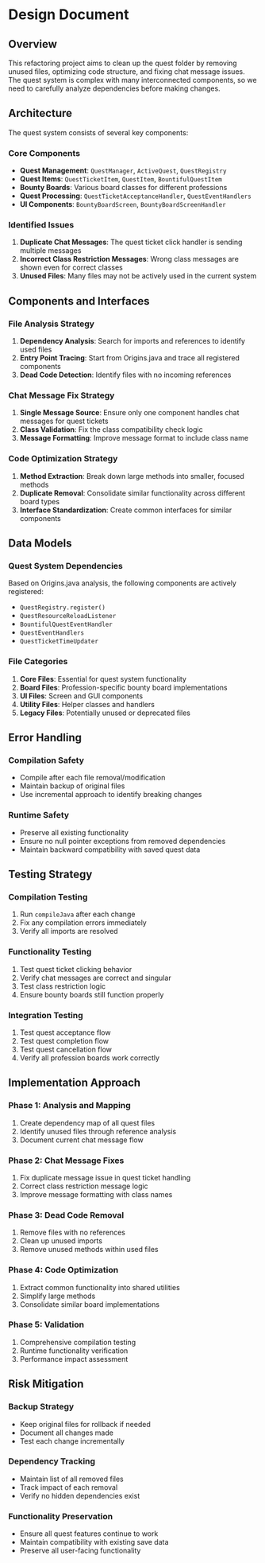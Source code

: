 # Design Document

## Overview

This refactoring project aims to clean up the quest folder by removing unused files, optimizing code structure, and fixing chat message issues. The quest system is complex with many interconnected components, so we need to carefully analyze dependencies before making changes.

## Architecture

The quest system consists of several key components:

### Core Components
- **Quest Management**: `QuestManager`, `ActiveQuest`, `QuestRegistry`
- **Quest Items**: `QuestTicketItem`, `QuestItem`, `BountifulQuestItem`
- **Bounty Boards**: Various board classes for different professions
- **Quest Processing**: `QuestTicketAcceptanceHandler`, `QuestEventHandlers`
- **UI Components**: `BountyBoardScreen`, `BountyBoardScreenHandler`

### Identified Issues
1. **Duplicate Chat Messages**: The quest ticket click handler is sending multiple messages
2. **Incorrect Class Restriction Messages**: Wrong class messages are shown even for correct classes
3. **Unused Files**: Many files may not be actively used in the current system

## Components and Interfaces

### File Analysis Strategy
1. **Dependency Analysis**: Search for imports and references to identify used files
2. **Entry Point Tracing**: Start from Origins.java and trace all registered components
3. **Dead Code Detection**: Identify files with no incoming references

### Chat Message Fix Strategy
1. **Single Message Source**: Ensure only one component handles chat messages for quest tickets
2. **Class Validation**: Fix the class compatibility check logic
3. **Message Formatting**: Improve message format to include class name

### Code Optimization Strategy
1. **Method Extraction**: Break down large methods into smaller, focused methods
2. **Duplicate Removal**: Consolidate similar functionality across different board types
3. **Interface Standardization**: Create common interfaces for similar components

## Data Models

### Quest System Dependencies
Based on Origins.java analysis, the following components are actively registered:
- `QuestRegistry.register()`
- `QuestResourceReloadListener`
- `BountifulQuestEventHandler`
- `QuestEventHandlers`
- `QuestTicketTimeUpdater`

### File Categories
1. **Core Files**: Essential for quest system functionality
2. **Board Files**: Profession-specific bounty board implementations
3. **UI Files**: Screen and GUI components
4. **Utility Files**: Helper classes and handlers
5. **Legacy Files**: Potentially unused or deprecated files

## Error Handling

### Compilation Safety
- Compile after each file removal/modification
- Maintain backup of original files
- Use incremental approach to identify breaking changes

### Runtime Safety
- Preserve all existing functionality
- Ensure no null pointer exceptions from removed dependencies
- Maintain backward compatibility with saved quest data

## Testing Strategy

### Compilation Testing
1. Run `compileJava` after each change
2. Fix any compilation errors immediately
3. Verify all imports are resolved

### Functionality Testing
1. Test quest ticket clicking behavior
2. Verify chat messages are correct and singular
3. Test class restriction logic
4. Ensure bounty boards still function properly

### Integration Testing
1. Test quest acceptance flow
2. Test quest completion flow
3. Test quest cancellation flow
4. Verify all profession boards work correctly

## Implementation Approach

### Phase 1: Analysis and Mapping
1. Create dependency map of all quest files
2. Identify unused files through reference analysis
3. Document current chat message flow

### Phase 2: Chat Message Fixes
1. Fix duplicate message issue in quest ticket handling
2. Correct class restriction message logic
3. Improve message formatting with class names

### Phase 3: Dead Code Removal
1. Remove files with no references
2. Clean up unused imports
3. Remove unused methods within used files

### Phase 4: Code Optimization
1. Extract common functionality into shared utilities
2. Simplify large methods
3. Consolidate similar board implementations

### Phase 5: Validation
1. Comprehensive compilation testing
2. Runtime functionality verification
3. Performance impact assessment

## Risk Mitigation

### Backup Strategy
- Keep original files for rollback if needed
- Document all changes made
- Test each change incrementally

### Dependency Tracking
- Maintain list of all removed files
- Track impact of each removal
- Verify no hidden dependencies exist

### Functionality Preservation
- Ensure all quest features continue to work
- Maintain compatibility with existing save data
- Preserve all user-facing functionality